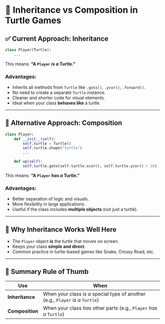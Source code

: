 
# 🐢 Inheritance vs Composition in Turtle Games

## ✅ Current Approach: Inheritance

```python
class Player(Turtle):
    ...
```

This means: **“A `Player` _is a_ Turtle.”**

### Advantages:
- Inherits all methods from `Turtle` like `.goto()`, `.ycor()`, `.forward()`.
- No need to create a separate `Turtle` instance.
- Cleaner and shorter code for visual elements.
- Ideal when your class **behaves like** a turtle.

---

## 🤔 Alternative Approach: Composition

```python
class Player:
    def __init__(self):
        self.turtle = Turtle()
        self.turtle.shape("turtle")
        ...

    def up(self):
        self.turtle.goto(self.turtle.xcor(), self.turtle.ycor() + 10)
```

This means: **“A `Player` _has a_ Turtle.”**

### Advantages:
- Better separation of logic and visuals.
- More flexibility in large applications.
- Useful if the class includes **multiple objects** (not just a turtle).

---

## 🎯 Why Inheritance Works Well Here

- The `Player` object **is** the turtle that moves on screen.
- Keeps your class **simple and direct**.
- Common practice in turtle-based games like Snake, Crossy Road, etc.

---

## 🔑 Summary Rule of Thumb

| Use | When |
|-----|------|
| **Inheritance** | When your class _is a_ special type of another (e.g., `Player` _is a_ `Turtle`) |
| **Composition** | When your class _has_ other parts (e.g., `Player` _has a_ `Turtle`) |

